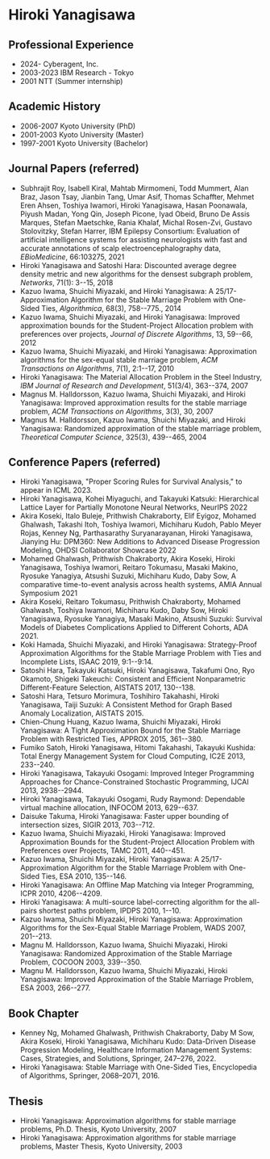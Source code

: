 # Hiroki Yanagisawa

## Professional Experience

+ 2024- Cyberagent, Inc.
+ 2003-2023 IBM Research - Tokyo
+ 2001 NTT (Summer internship)

## Academic History
+ 2006-2007 Kyoto University (PhD)
+ 2001-2003 Kyoto University (Master)
+ 1997-2001 Kyoto University (Bachelor)

## Journal Papers (referred)

+ Subhrajit Roy, Isabell Kiral, Mahtab Mirmomeni, Todd Mummert, Alan Braz, Jason Tsay, Jianbin Tang, Umar Asif, Thomas Schaffter, Mehmet Eren Ahsen, Toshiya Iwamori, Hiroki Yanagisawa, Hasan Poonawala, Piyush Madan, Yong Qin, Joseph Picone, Iyad Obeid, Bruno De Assis Marques, Stefan Maetschke, Rania Khalaf, Michal Rosen-Zvi, Gustavo Stolovitzky, Stefan Harrer, IBM Epilepsy Consortium: Evaluation of artificial intelligence systems for assisting neurologists with fast and accurate annotations of scalp electroencephalography data, *EBioMedicine*, 66:103275, 2021
+ Hiroki Yanagisawa and Satoshi Hara: Discounted average degree density metric and new algorithms for the densest subgraph problem, *Networks*, 71(1): 3--15, 2018
+ Kazuo Iwama, Shuichi Miyazaki, and Hiroki Yanagisawa: A 25/17-Approximation Algorithm for the Stable Marriage Problem with One-Sided Ties, *Algorithmica*, 68(3), 758--775., 2014
+ Kazuo Iwama, Shuichi Miyazaki, and Hiroki Yanagisawa: Improved approximation bounds for the Student-Project Allocation problem with preferences over projects, *Journal of Discrete Algorithms*, 13, 59--66, 2012
+ Kazuo Iwama, Shuichi Miyazaki, and Hiroki Yanagisawa: Approximation algorithms for the sex-equal stable marriage problem, *ACM Transactions on Algorithms*, 7(1), 2:1--17, 2010
+ Hiroki Yanagisawa: The Material Allocation Problem in the Steel Industry, *IBM Journal of Research and Development*, 51(3/4), 363--374, 2007
+ Magnus M. Halldorsson, Kazuo Iwama, Shuichi Miyazaki, and Hiroki Yanagisawa: Improved approximation results for the stable marriage problem, *ACM Transactions on Algorithms*, 3(3), 30, 2007
+ Magnus M. Halldorsson, Kazuo Iwama, Shuichi Miyazaki, and Hiroki Yanagisawa: Randomized approximation of the stable marriage problem, *Theoretical Computer Science*, 325(3), 439--465, 2004

## Conference Papers (referred)
+ Hiroki Yanagisawa, "Proper Scoring Rules for Survival Analysis," to appear in ICML 2023.
+ Hiroki Yanagisawa, Kohei Miyaguchi, and Takayuki Katsuki: Hierarchical Lattice Layer for Partially Monotone Neural Networks, NeurIPS 2022
+ Akira Koseki, Italo Buleje, Prithwish Chakraborty, Elif Eyigoz, Mohamed Ghalwash, Takashi Itoh, Toshiya Iwamori, Michiharu Kudoh, Pablo Meyer Rojas, Kenney Ng, Parthasarathy Suryanarayanan, Hiroki Yanagisawa, Jianying Hu: DPM360: New Additions to Advanced Disease Progression Modeling, OHDSI Collaborator Showcase 2022
+ Mohamed Ghalwash, Prithwish Chakraborty, Akira Koseki, Hiroki Yanagisawa, Toshiya Iwamori, Reitaro Tokumasu, Masaki Makino, Ryosuke Yanagiya, Atsushi Suzuki, Michiharu Kudo, Daby Sow, A comparative time-to-event analysis across health systems, AMIA Annual Symposium 2021
+ Akira Koseki, Reitaro Tokumasu, Prithwish Chakraborty, Mohamed Ghalwash, Toshiya Iwamori, Michiharu Kudo, Daby Sow, Hiroki Yanagisawa, Ryosuke Yanagiya, Masaki Makino, Atsushi Suzuki: Survival Models of Diabetes Complications Applied to Different Cohorts, ADA 2021.
+ Koki Hamada, Shuichi Miyazaki, and Hiroki Yanagisawa: Strategy-Proof Approximation Algorithms for the Stable Marriage Problem with Ties and Incomplete Lists, ISAAC 2019, 9:1--9:14.
+ Satoshi Hara, Takayuki Katsuki, Hiroki Yanagisawa, Takafumi Ono, Ryo Okamoto, Shigeki Takeuchi: Consistent and Efficient Nonparametric Different-Feature Selection, AISTATS 2017, 130--138.
+ Satoshi Hara, Tetsuro Morimura, Toshihiro Takahashi, Hiroki Yanagisawa, Taiji Suzuki: A Consistent Method for Graph Based Anomaly Localization, AISTATS 2015.
+ Chien-Chung Huang, Kazuo Iwama, Shuichi Miyazaki, Hiroki Yanagisawa: A Tight Approximation Bound for the Stable Marriage Problem with Restricted Ties, APPROX 2015, 361--380.
+ Fumiko Satoh, Hiroki Yanagisawa, Hitomi Takahashi, Takayuki Kushida: Total Energy Management System for Cloud Computing, IC2E 2013, 233--240.
+ Hiroki Yanagisawa, Takayuki Osogami: Improved Integer Programming Approaches for Chance-Constrained Stochastic Programming, IJCAI 2013, 2938--2944.
+ Hiroki Yanagisawa, Takayuki Osogami, Rudy Raymond: Dependable virtual machine allocation, INFOCOM 2013,  629--637.
+ Daisuke Takuma, Hiroki Yanagisawa: Faster upper bounding of intersection sizes, SIGIR 2013, 703--712.
+ Kazuo Iwama, Shuichi Miyazaki, Hiroki Yanagisawa: Improved Approximation Bounds for the Student-Project Allocation Problem with Preferences over Projects, TAMC 2011, 440--451.
+ Kazuo Iwama, Shuichi Miyazaki, Hiroki Yanagisawa: A 25/17-Approximation Algorithm for the Stable Marriage Problem with One-Sided Ties, ESA 2010, 135--146.
+ Hiroki Yanagisawa: An Offline Map Matching via Integer Programming, ICPR 2010, 4206--4209.
+ Hiroki Yanagisawa: A multi-source label-correcting algorithm for the all-pairs shortest paths problem, IPDPS 2010, 1--10.
+ Kazuo Iwama, Shuichi Miyazaki, Hiroki Yanagisawa: Approximation Algorithms for the Sex-Equal Stable Marriage Problem, WADS 2007, 201--213.
+ Magnu M. Halldorsson, Kazuo Iwama, Shuichi Miyazaki, Hiroki Yanagisawa: Randomized Approximation of the Stable Marriage Problem, COCOON 2003, 339--350.
+ Magnu M. Halldorsson, Kazuo Iwama, Shuichi Miyazaki, Hiroki Yanagisawa: Improved Approximation of the Stable Marriage Problem, ESA 2003, 266--277.

## Book Chapter

+ Kenney Ng, Mohamed Ghalwash, Prithwish Chakraborty, Daby M Sow, Akira Koseki, Hiroki Yanagisawa, Michiharu Kudo: Data-Driven Disease Progression Modeling, Healthcare Information Management Systems: Cases, Strategies, and Solutions, Springer, 247–276, 2022.
+ Hiroki Yanagisawa: Stable Marriage with One-Sided Ties, Encyclopedia of Algorithms, Springer, 2068–2071, 2016.

## Thesis
+ Hiroki Yanagisawa: Approximation algorithms for stable marriage problems, Ph.D. Thesis, Kyoto University, 2007
+ Hiroki Yanagisawa: Approximation algorithms for stable marriage problems, Master Thesis, Kyoto University, 2003
